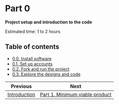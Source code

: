 # Part 0

**Project setup and introduction to the code**

Estimated time: 1 to 2 hours

## Table of contents

- [0.0. Install software](./0-0-Install.md)
- [0.1. Set up accounts](./0-1-Set-up.md)
- [0.2. Fork and run the project](./0-2-Fork.md)
- [0.3. Explore the designs and code](./0-3-Explore.md)

| Previous                           | Next                                         |
| ---------------------------------- | -------------------------------------------- |
| [Introduction](../Introduction.md) | [Part 1. Minimum viable product](../part-1/) |
